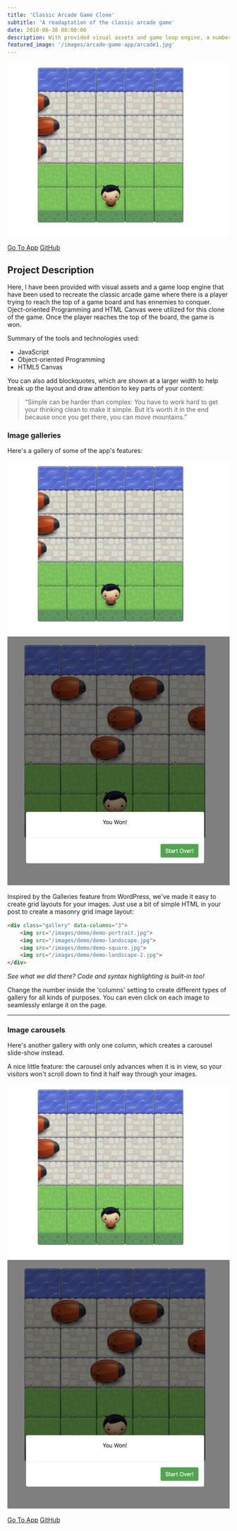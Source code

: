 ```yaml
---
title: 'Classic Arcade Game Clone'
subtitle: 'A readaptation of the classic arcade game'
date: 2018-06-30 00:00:00
description: With provided visual assets and game loop engine, a number of entities were added to the game including player characters and enemies to recreate this classic game.
featured_image: '/images/arcade-game-app/arcade1.jpg'
---
```


![](/images/arcade-game-app/arcade1.jpg)

<a href="https://master.dawnf2jjpelfq.amplifyapp.com/" class="button button--large">Go To App</a>
<a href="https://github.com/amar086/frontend-nanodegree-arcade-game" class="button button--large">GitHub</a>

## Project Description

Here, I have been provided with visual assets and a game loop engine that have been used to recreate the classic arcade game where there is a player trying to reach the top of a game board and has ennemies to conquer. Oject-oriented Programming and HTML Canvas were utilized for this clone of the game. Once the player reaches the top of the board, the game is won.

Summary of the tools and technologies used:

* JavaScript
* Object-oriented Programming
* HTML5 Canvas




You can also add blockquotes, which are shown at a larger width to help break up the layout and draw attention to key parts of your content:

> “Simple can be harder than complex: You have to work hard to get your thinking clean to make it simple. But it’s worth it in the end because once you get there, you can move mountains.”



### Image galleries

Here's a gallery of some of the app's features:

<div class="gallery" data-columns="3">
	<img src="/images/arcade-game-app/arcade1.jpg">
	<img src="/images/arcade-game-app/arcade2.jpg">
</div>

Inspired by the Galleries feature from WordPress, we've made it easy to create grid layouts for your images. Just use a bit of simple HTML in your post to create a masonry grid image layout:

```html
<div class="gallery" data-columns="3">
    <img src="/images/demo/demo-portrait.jpg">
    <img src="/images/demo/demo-landscape.jpg">
    <img src="/images/demo/demo-square.jpg">
    <img src="/images/demo/demo-landscape-2.jpg">
</div>
```

*See what we did there? Code and syntax highlighting is built-in too!*

Change the number inside the 'columns' setting to create different types of gallery for all kinds of purposes. You can even click on each image to seamlessly enlarge it on the page.

---

### Image carousels

Here's another gallery with only one column, which creates a carousel slide-show instead.

A nice little feature: the carousel only advances when it is in view, so your visitors won't scroll down to find it half way through your images.

<div class="gallery" data-columns="1">
	<img src="/images/arcade-game-app/arcade1.jpg">
	<img src="/images/arcade-game-app/arcade2.jpg">
</div>


<a href="https://master.dawnf2jjpelfq.amplifyapp.com/" class="button button--large">Go To App</a>
<a href="https://github.com/amar086/frontend-nanodegree-arcade-game" class="button button--large">GitHub</a>